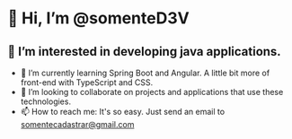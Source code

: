 #  👋 Hi, I’m @somenteD3V
## 👀 I’m interested in developing java applications.
 - 🌱 I’m currently learning Spring Boot and Angular. A little bit more of front-end with TypeScript and CSS.
 - 💞️ I’m looking to collaborate on projects and applications that use these technologies.
 - 📫 How to reach me: It's so easy. Just send an email to somentecadastrar@gmail.com

<!---
somenteD3V/somenteD3V is a ✨ special ✨ repository because its `README.md` (this file) appears on your GitHub profile.
You can click the Preview link to take a look at your changes.
--->
